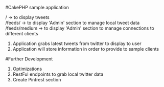 #CakePHP sample application

/ -> to display tweets <br>
/feeds/ -> to display 'Admin' section to manage local tweet data <br>
/feeds/medium -> to display 'Admin' section to manage connections to different clients <br>

1) Application grabs latest tweets from twitter to display to user
2) Application will store information in order to provide to sample clients

#Further Development

1) Optimizations
2) RestFul endpoints to grab local twitter data
3) Create Pintrest section
